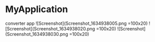 # MyApplication
converter app
![Screenshot](Screenshot_1634938005.png =100x20)
![Screenshot](Screenshot_1634938020.png =100x20)
![Screenshot](Screenshot_1634938030.png =100x20)
